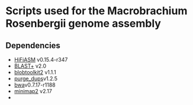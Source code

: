 # Scripts used for the Macrobrachium Rosenbergii genome assembly

## Dependencies
- [HiFiASM](https://github.com/chhylp123/hifiasm) v0.15.4-r347
- [BLAST+](https://blast.ncbi.nlm.nih.gov/doc/blast-help/downloadblastdata.html#downloadblastdata) v2.0
- [blobtoolkit2](https://github.com/blobtoolkit/blobtoolkit) v1.1.1
- [purge_dups](https://github.com/dfguan/purge_dups)v1.2.5
- [bwa](https://github.com/lh3/bwa)v0.7.17-r1188
- [minimap2](https://github.com/lh3/minimap2) v2.17
-  

